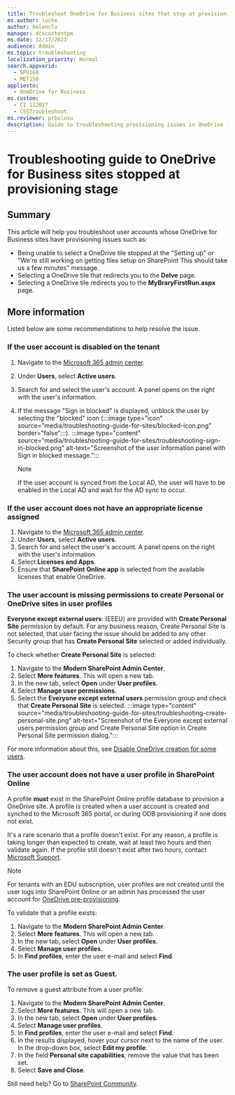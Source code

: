 ```yaml
---
title: Troubleshoot OneDrive for Business sites that stop at provisioning stage
ms.author: luche
author: helenclu
manager: dcscontentpm
ms.date: 12/17/2023
audience: Admin
ms.topic: troubleshooting
localization_priority: Normal
search.appverid: 
  - SPO160
  - MET150
appliesto: 
  - OneDrive for Business
ms.custom: 
  - CI 112027
  - CSSTroubleshoot
ms.reviewer: prbalusu
description: Guide to troubleshooting provisioning issues in OneDrive for Business sites.
---
```


# Troubleshooting guide to OneDrive for Business sites stopped at provisioning stage

## Summary

This article will help you troubleshoot user accounts whose OneDrive for Business sites have provisioning issues such as:

- Being unable to select a OneDrive tile stopped at the "Setting up" or "We're still working on getting files setup on SharePoint This should take us a few minutes" message.
- Selecting a OneDrive tile that redirects you to the **Delve** page. 
- Selecting a OneDrive tile redirects you to the **MyBraryFirstRun.aspx** page.


## More information

Listed below are some recommendations to help resolve the issue.

### If the user account is disabled on the tenant

1. Navigate to the [Microsoft 365 admin center](https://admin.microsoft.com/AdminPortal/Home#/homepage). 
2. Under **Users**, select **Active users**.
3. Search for and select the user's account. A panel opens on the right with the user's information.  
4. If the message "Sign in blocked" is displayed, unblock the user by selecting the "blocked"  icon (:::image type="icon" source="media/troubleshooting-guide-for-sites/blocked-icon.png" border="false":::).
:::image type="content" source="media/troubleshooting-guide-for-sites/troubleshooting-sign-in-blocked.png" alt-text="Screenshot of the user information panel with Sign in blocked message.":::

   > [!NOTE]
   > If the user account is synced from the Local AD, the user will have to be enabled in the Local AD and wait for the AD sync to occur. 

### If the user account does not have an appropriate license assigned

1. Navigate to the [Microsoft 365 admin center](https://admin.microsoft.com/AdminPortal/Home#/homepage). 
2. Under **Users**, select **Active users**.
3. Search for and select the user's account. A panel opens on the right with the user's information.  
4. Select **Licenses and Apps**.
5. Ensure that **SharePoint Online app** is selected from the available licenses that enable OneDrive.

### The user account is missing permissions to create Personal or OneDrive sites in user profiles

**Everyone except external users**: (EEEU) are provided with **Create Personal Site** permission by default. For any business reason, Create Personal Site is not selected, that user facing the issue should be added to any other Security group that has **Create Personal Site** selected or added individually.

To check whether **Create Personal Site** is selected:

1. Navigate to the **Modern SharePoint Admin Center**. 
2. Select **More features**. This will open a new tab.
3. In the new tab, select **Open** under **User profiles**. 
4. Select **Manage user permissions**.
5. Select the **Everyone except external users** permission group and check that **Create Personal Site** is selected.
:::image type="content" source="media/troubleshooting-guide-for-sites/troubleshooting-create-personal-site.png" alt-text="Screenshot of the Everyone except external users permission group and Create Personal Site option in Create Personal Site permission dialog.":::

For more information about this, see [Disable OneDrive creation for some users](/sharepoint/manage-user-profiles#disable-onedrive-creation-for-some-users).

### The user account does not have a user profile in SharePoint Online

A profile **must** exist in the SharePoint Online profile database to provision a OneDrive site. A profile is created when a user account is created and synched to the Microsoft 365 portal, or during ODB provisioning if one does not exist. 

It's a rare scenario that a profile doesn't exist. For any reason, a profile is taking longer than expected to create, wait at least two hours and then validate again. If the profile still doesn't exist after two hours, contact [Microsoft Support](https://support.microsoft.com/topic/contact-microsoft-office-support-fd6bb40e-75b7-6f43-d6f9-c13d10850e77).

   > [!NOTE]
   > For tenants with an EDU subscription, user profiles are not created until the user logs into SharePoint Online or an admin has processed the user account for [OneDrive pre-provisioning](/onedrive/pre-provision-accounts).

To validate that a profile exists:

1. Navigate to the **Modern SharePoint Admin Center**. 
2. Select **More features**. This will open a new tab.
3. In the new tab, select **Open** under **User profiles**.
4. Select **Manage user profiles**.
5. In **Find profiles**, enter the user e-mail and select **Find**.


### The user profile is set as Guest.

To remove a guest attribute from a user profile:

1. Navigate to the **Modern SharePoint Admin Center**. 
2. Select **More features**. This will open a new tab.
3. In the new tab, select **Open** under **User profiles**.
4. Select **Manage user profiles**.
5. In **Find profiles**, enter the user e-mail and select **Find**.
6. In the results displayed, hover your cursor next to the name of the user. In  the drop-down box, select **Edit my profile**.
7. In the field **Personal site capabilities**, remove the value that has been set.
8. Select **Save and Close**.

Still need help? Go to [SharePoint Community](https://techcommunity.microsoft.com/t5/sharepoint/ct-p/SharePoint).
